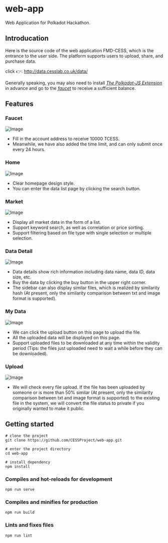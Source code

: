 # web-app

Web Application for Polkadot Hackathon.

## Introducation

Here is the source code of the web application FMD-CESS, which is the entrance to the user side. The platform supports users to upload, share, and purchase data.

click 👉: http://data.cesslab.co.uk/data/

Generally speaking, you may also need to install [*The Polkadot-JS Extension*](https://docs.substrate.io/v3/integration/polkadot-js/#polkadot-js-extension) in advance and go to the [*faucet*](http://data.cesslab.co.uk/faucet/) to receive a sufficient balance.

## Features

### Faucet

![Image](https://raw.githubusercontent.com/CESSProject/W3F-illustration/main/hackathon/faucet1.png)

- Fill in the account address to receive 10000 TCESS.
- Meanwhile, we have also added the time limit, and can only submit once every 24 hours.

### Home

![Image](https://raw.githubusercontent.com/CESSProject/W3F-illustration/main/hackathon/home1.png)

- Clear homepage design style.
- You can enter the data list page by clicking the search button.

### Market

![Image](https://raw.githubusercontent.com/CESSProject/W3F-illustration/main/hackathon/market2.png)

- Display all market data in the form of a list.
- Support keyword search, as well as correlation or price sorting.
- Support filtering based on file type with single selection or multiple selection.

### Data Detail

![Image](https://raw.githubusercontent.com/CESSProject/W3F-illustration/main/hackathon/data-detail-2.png)

- Data details show rich information including data name, data ID, data size, etc.
- Buy the data by clicking the buy button in the upper right corner.
- The sidebar can also display similar files, which is realized by similarity hash (At present, only the similarity comparison between txt and image format is supported).

### My Data

![Image](https://raw.githubusercontent.com/CESSProject/W3F-illustration/main/hackathon/my-data-2.png)

- We can click the upload button on this page to upload the file.
- All the uploaded data will be displayed on this page.
- Support uploaded files to be downloaded at any time within the validity period (Tips: the files just uploaded need to wait a while before they can be downloaded).

### Upload

![Image](https://raw.githubusercontent.com/CESSProject/W3F-illustration/main/hackathon/upload-file.png)

- We will check every file upload. If the file has been uploaded by someone or is more than 50% similar (At present, only the similarity comparison between txt and image format is supported) to the existing file in the system, we will convert the file status to private if you originally wanted to make it public.



## Getting started
```
# clone the project
git clone https://github.com/CESSProject/web-app.git

# enter the project directory
cd web-app

# install dependency
npm install

```

### Compiles and hot-reloads for development
```
npm run serve
```

### Compiles and minifies for production
```
npm run build
```

### Lints and fixes files
```
npm run lint
```


